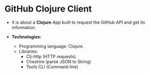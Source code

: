 # GitHub Clojure Client

- It is about a **Clojure** App built to request the GitHub API and get its information.

- **Technologies:**

  - Programming language: Clojure.
  - Libraries:
    - Clj-http (HTTP requests)
    - Cheshire (parse JSON to String)
    - Tools CLI (Command line)